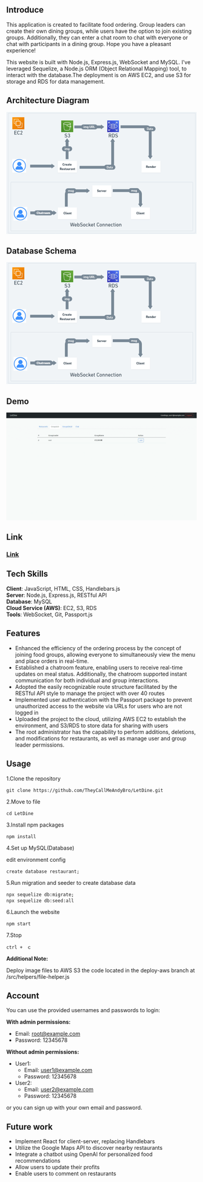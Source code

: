 ## Introduce

This application is created to facilitate food ordering. Group leaders can create their own dining groups, while users have the option to join existing groups. Additionally, they can enter a chat room to chat with everyone or chat with participants in a dining group. Hope you have a pleasant experience!

This website is built with Node.js, Express.js, WebSocket and MySQL. I've leveraged Sequelize, a Node.js ORM (Object Relational Mapping) tool, to interact with the database.The deployment is on AWS EC2, and use S3 for storage and RDS for data management.



## Architecture Diagram

![Diagram](./READMEIMG/LetDine-Diagram.png)


## Database Schema

![Schema](./READMEIMG/LetDine-Diagram.png)


## Demo

![Demo](./READMEIMG/LetDine-Demo.gif)


## Link

### [Link](http://ec2-35-78-203-246.ap-northeast-1.compute.amazonaws.com:3000/)



## Tech Skills

**Client**: JavaScript, HTML, CSS, Handlebars.js<br>
**Server**: Node.js, Express.js, RESTful API<br>
**Database**: MySQL<br>
**Cloud Service (AWS)**: EC2, S3, RDS<br>
**Tools**: WebSocket, Git, Passport.js



## Features

- Enhanced the efficiency of the ordering process by the concept of joining food groups, allowing everyone to simultaneously view the menu and place orders in real-time.
- Established a chatroom feature, enabling users to receive real-time updates on meal status. Additionally, the chatroom supported instant communication for both individual and group interactions.
- Adopted the easily recognizable route structure facilitated by the RESTful API style to manage the project with over 40 routes
- Implemented user authentication with the Passport package to prevent unauthorized access to the website via URLs for users who are not logged in
- Uploaded the project to the cloud, utilizing AWS EC2 to establish the environment, and S3/RDS to store data for sharing with users
- The root administrator has the capability to perform additions, deletions, and modifications for restaurants, as well as manage user and group leader permissions.



## Usage

1.Clone the repository
```
git clone https://github.com/TheyCallMeAndyBro/LetDine.git
```

2.Move to file
```
cd LetDine
```

3.Install npm packages
```
npm install
```

4.Set up MySQL(Database)

edit environment config
```
create database restaurant;

```

5.Run migration and seeder to create database data
```
npx sequelize db:migrate;
npx sequelize db:seed:all
```

6.Launch the website 
```
npm start
```

7.Stop
```
ctrl +　ｃ
```

**Additional Note:**

Deploy image files to AWS S3 the code located in the deploy-aws branch at /src/helpers/file-helper.js


## Account

You can use the provided usernames and passwords to login:

**With admin permissions:**
- Email: root@example.com
- Password: 12345678

**Without admin permissions:**
- User1:
  - Email: user1@example.com
  - Password: 12345678
- User2:
  - Email: user2@example.com
  - Password: 12345678


or you can sign up with your own email and password.



## Future work

- Implement React for client-server, replacing Handlebars
- Utilize the Google Maps API to discover nearby restaurants
- Integrate a chatbot using OpenAI for personalized food recommendations
- Allow users to update their profits
- Enable users to comment on restaurants